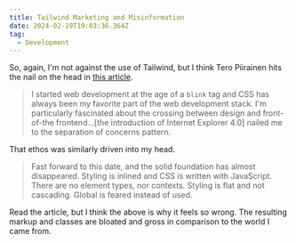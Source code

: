 ```yaml
---
title: Tailwind Marketing and Misinformation
date: 2024-02-19T19:03:36.364Z
tag:
  - Development
---
```

So, again, I'm not against the use of Tailwind, but I think Tero Piirainen hits the nail on the head in [this article](https://nuejs.org/blog/tailwind-misinformation-engine/).

> I started web development at the age of a `blink` tag and CSS has always been my favorite part of the web development stack. I'm particularly fascinated about the crossing between design and front-of-the frontend...[the introduction of Internet Explorer 4.0] nailed me to the separation of concerns pattern.

That ethos was similarly driven into my head.

> Fast forward to this date, and the solid foundation has almost disappeared. Styling is inlined and CSS is written with JavaScript. There are no element types, nor contexts. Styling is flat and not cascading. Global is feared instead of used.

Read the article, but I think the above is why it feels so wrong. The resulting markup and classes are bloated and gross in comparison to the world I came from.
